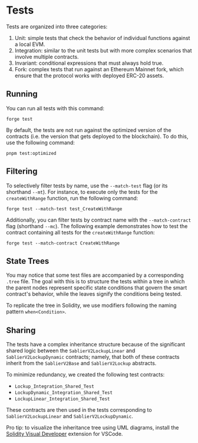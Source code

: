# Tests

Tests are organized into three categories:

1. Unit: simple tests that check the behavior of individual functions against a local EVM.
2. Integration: similar to the unit tests but with more complex scenarios that involve multiple contracts.
3. Invariant: conditional expressions that must always hold true.
4. Fork: complex tests that run against an Ethereum Mainnet fork, which ensure that the protocol works with deployed
   ERC-20 assets.

## Running

You can run all tests with this command:

```shell
forge test
```

By default, the tests are not run against the optimized version of the contracts (i.e. the version that gets deployed to
the blockchain). To do this, use the following command:

```shell
pnpm test:optimized
```

## Filtering

To selectively filter tests by name, use the `--match-test` flag (or its shorthand `--mt`). For instance, to execute
only the tests for the `createWithRange` function, run the following command:

```shell
forge test --match-test test_CreateWithRange
```

Additionally, you can filter tests by contract name with the `--match-contract` flag (shorthand `--mc`). The following
example demonstrates how to test the contract containing all tests for the `createWithRange` function:

```shell
forge test --match-contract CreateWithRange
```

## State Trees

You may notice that some test files are accompanied by a corresponding `.tree` file. The goal with this is to structure
the tests within a tree in which the parent nodes represent specific state conditions that govern the smart contract's
behavior, while the leaves signify the conditions being tested.

To replicate the tree in Solidity, we use modifiers following the naming pattern `when<Condition>`.

## Sharing

The tests have a complex inheritance structure because of the significant shared logic between the
`SablierV2LockupLinear` and `SablierV2LockupDynamic` contracts; namely, that both of these contracts inherit from the
`SablierV2Base` and `SablierV2Lockup` abstracts.

To minimize redundancy, we created the following test contracts:

- `Lockup_Integration_Shared_Test`
- `LockupDynamic_Integration_Shared_Test`
- `LockupLinear_Integration_Shared_Test`

These contracts are then used in the tests corresponding to `SablierV2LockupLinear` and `SablierV2LockupDynamic`.

Pro tip: to visualize the inheritance tree using UML diagrams, install the
[Solidity Visual Developer](https://marketplace.visualstudio.com/items?itemName=tintinweb.solidity-visual-auditor)
extension for VSCode.
